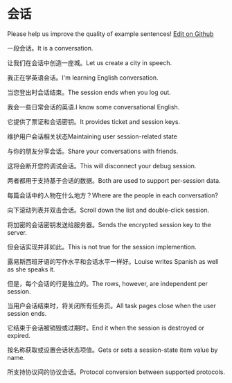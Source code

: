 # 会话

Please help us improve the quality of example sentences! [Edit on Github](https://github.com/jiyushe/jiyu-example-sentence-source/blob/main/chinese/huihua.md)

<p><span class="chinese">一段会话。</span><span class="english">It is a conversation.</span></p>

<p><span class="chinese">让我们在会话中创造一座城。</span><span class="english">Let us create a city in speech.</span></p>

<p><span class="chinese">我正在学英语会话。</span><span class="english">I'm learning English conversation.</span></p>

<p><span class="chinese">当您登出时会话结束。</span><span class="english">The session ends when you log out.</span></p>

<p><span class="chinese">我会一些日常会话的英语.</span><span class="english">I know some conversational English.</span></p>

<p><span class="chinese">它提供了票证和会话密钥。</span><span class="english">It provides ticket and session keys.</span></p>

<p><span class="chinese">维护用户会话相关状态</span><span class="english">Maintaining user session-related state</span></p>

<p><span class="chinese">与你的朋友分享会话。</span><span class="english">Share your conversations with friends.</span></p>

<p><span class="chinese">这将会断开您的调试会话。</span><span class="english">This will disconnect your debug session.</span></p>

<p><span class="chinese">两者都用于支持基于会话的数据。</span><span class="english">Both are used to support per-session data.</span></p>

<p><span class="chinese">每篇会话中的人物在什么地方？</span><span class="english">Where are the people in each conversation?</span></p>

<p><span class="chinese">向下滚动列表并双击会话。</span><span class="english">Scroll down the list and double-click session.</span></p>

<p><span class="chinese">将加密的会话密钥发送给服务器。</span><span class="english">Sends the encrypted session key to the server.</span></p>

<p><span class="chinese">但会话实现并非如此。</span><span class="english">This is not true for the session implemention.</span></p>

<p><span class="chinese">露易斯西班牙语的写作水平和会话水平一样好。</span><span class="english">Louise writes Spanish as well as she speaks it.</span></p>

<p><span class="chinese">但是，每个会话的行是独立的。</span><span class="english">The rows, however, are independent per session.</span></p>

<p><span class="chinese">当用户会话结束时，将关闭所有任务页。</span><span class="english">All task pages close when the user session ends.</span></p>

<p><span class="chinese">它结束于会话被销毁或过期时。</span><span class="english">End it when the session is destroyed or expired.</span></p>

<p><span class="chinese">按名称获取或设置会话状态项值。</span><span class="english">Gets or sets a session-state item value by name.</span></p>

<p><span class="chinese">所支持协议间的协议会话。</span><span class="english">Protocol conversion between supported protocols.</span></p>

